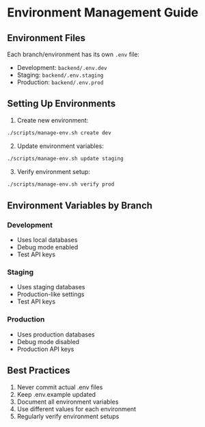 # Environment Management Guide

## Environment Files

Each branch/environment has its own `.env` file:

- Development: `backend/.env.dev`
- Staging: `backend/.env.staging`
- Production: `backend/.env.prod`

## Setting Up Environments

1. Create new environment:
```bash
./scripts/manage-env.sh create dev
```

2. Update environment variables:
```bash
./scripts/manage-env.sh update staging
```

3. Verify environment setup:
```bash
./scripts/manage-env.sh verify prod
```

## Environment Variables by Branch

### Development
- Uses local databases
- Debug mode enabled
- Test API keys

### Staging
- Uses staging databases
- Production-like settings
- Test API keys

### Production
- Uses production databases
- Debug mode disabled
- Production API keys

## Best Practices

1. Never commit actual .env files
2. Keep .env.example updated
3. Document all environment variables
4. Use different values for each environment
5. Regularly verify environment setups 